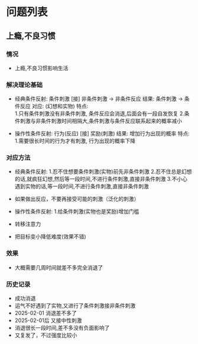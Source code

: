# 问题列表

## 上瘾,不良习惯
### 情况
- 上瘾,不良习惯影响生活

### 解决理论基础
- 经典条件反射: 条件刺激 [接] 非条件刺激 -> 非条件反应
  结果:         条件刺激 -> 条件反应
  对应:         (幻想和实物)
  特点:         
                1.只有条件刺激没有非条件刺激, 条件反应会消退,后面会有一段自发恢复
                2.条件刺激与非条件刺激时间相隔大,条件刺激与条件反应联系起来的概率减小

- 操作性条件反射: 行为(反应) [接] 奖励(刺激)
  结果:           增加行为出现的概率
  特点:           
                  1.需要很长时间的行为才有刺激, 行为出现的概率下降
### 对应方法
- 经典条件反射: 
                1.忍不住想要条件刺激(实物)前先非条件刺激
                2.忍不住总是幻想的话,就疯狂幻想,然后等一段时间,不进行条件刺激,直接非条件刺激
                3.不小心遇到实物的话,等一段时间,不进行条件刺激,直接非条件刺激

- 如果做出反应，不要再接受可能的刺激（泛化的刺激）

- 操作性条件反射: 
                1.给条件刺激(实物也是奖励)增加门槛

- 转移注意力

- 把目标变小降低难度(效果不错)

### 效果
- 大概需要几周时间就差不多完全消退了

### 历史记录
- 成功消退
- 运气不好遇到了实物,又进行了条件刺激接非条件刺激
- 2025-02-01 消退差不多了
- 2025-02-01后 又接中性刺激
- 消退很长一段时间,差不多没有负面影响了
- 又复发了，不过强度比较小



